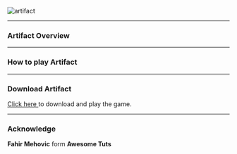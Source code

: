 ![artifact](https://user-images.githubusercontent.com/42789915/172006560-acaa384e-c0a1-4ad1-93ed-a41d2fd62767.png)

<hr>

### Artifact Overview



<hr>

### How to play Artifact



<hr>

### Download Artifact
[Click here  ](https://github.com/dinuka1998/artifact/tree/main/(Downloads) "Click here") to download and play the game.

<hr>

### Acknowledge

**Fahir Mehovic** form **Awesome Tuts**
